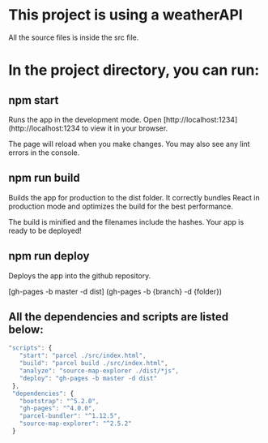 # This project is using a weatherAPI

All the source files is inside the src file.

# In the project directory, you can run:

## npm start

Runs the app in the development mode.
Open [http://localhost:1234](http://localhost:1234 to view it in your browser.

The page will reload when you make changes.
You may also see any lint errors in the console.

## npm run build

Builds the app for production to the dist folder.
It correctly bundles React in production mode and optimizes the build for the best performance.

The build is minified and the filenames include the hashes.
Your app is ready to be deployed!

## npm run deploy

Deploys the app into the github repository.

[gh-pages -b master -d dist] (gh-pages -b {branch} -d {folder})

## All the dependencies and scripts are listed below:

```javascript
"scripts": {
   "start": "parcel ./src/index.html",
   "build": "parcel build ./src/index.html",
   "analyze": "source-map-explorer ./dist/*js",
   "deploy": "gh-pages -b master -d dist"
 },
 "dependencies": {
   "bootstrap": "^5.2.0",
   "gh-pages": "^4.0.0",
   "parcel-bundler": "^1.12.5",
   "source-map-explorer": "^2.5.2"
 }

```
